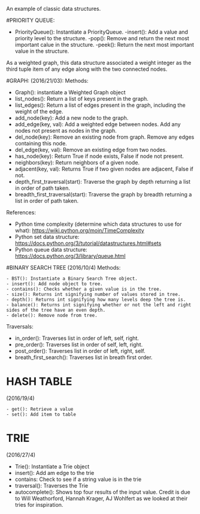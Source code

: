 An example of classic data structures.

#PRIORITY QUEUE:
- PriorityQueue(): Instantiate a PriorityQueue.
-insert(): Add a value and priority level to the structure.
-pop(): Remove and return the next most important calue in the structure.
-peek(): Return the next most important value in the structure.

As a weighted graph, this data structure associated a weight integer as the third tuple item of any
edge along with the two connected nodes.

#GRAPH:
(2016/21/03):
  Methods:
  - Graph():  instantiate a Weighted Graph object
  - list_nodes():  Return a list of keys present in the graph.
  - list_edges():  Return a list of edges present in the graph, including the weight of the edge.
  - add_node(key):  Add a new node to the graph.
  - add_edge(key, val):  Add a weighted edge between nodes.  Add any nodes not present as nodes in the graph.
  - del_node(key):  Remove an existing node from graph.  Remove any edges containing this node.
  - del_edge(key, val):  Remove an existing edge from two nodes.
  - has_node(key):  Return True if node exists, False if node not present.
  - neighbors(key):  Return neighbors of a given node.
  - adjacent(key, val):  Returns True if two given nodes are adjacent, False if not.
  - depth_first_traversal(start):  Traverse the graph by depth returning a list in order of path taken.
  - breadth_first_traversal(start):  Traverse the graph by breadth returning a list in order of path taken.

References:
  - Python time complexity (determine which data structures to use for what):  https://wiki.python.org/moin/TimeComplexity
  - Python set data structure:  https://docs.python.org/3/tutorial/datastructures.html#sets
  - Python queue data structure:  https://docs.python.org/3/library/queue.html


#BINARY SEARCH TREE
  (2016/10/4)
  Methods:

    - BST(): Instantiate a Binary Search Tree object.
    - insert(): Add node object to tree.
    - contains(): Checks whether a given value is in the tree.
    - size(): Returns int signifying number of values stored in tree.
    - depth(): Returns int signifying how many levels deep the tree is.
    - balance(): Returns int signifying whether or not the left and right sides of the tree have an even depth.
    - delete(): Remove node from tree.


  Traversals:

  - in_order(): Traverses list in order of left, self, right.
  - pre_order(): Traverses list in order of self, left, right.
  - post_order(): Traverses list in order of left, right, self.
  - breath_first_search(): Traverses list in breath first order.

# HASH TABLE
  (2016/19/4)

    - get(): Retrieve a value
    - set(): Add item to table

# TRIE
(2016/27/4)

- Trie(): Instantiate a Trie object
- insert(): Add am edge to the trie
- contains: Check to see if a string value is in the trie
- traversal(): Traverses the Trie
- autocomplete(): Shows top four results of the input value.
Credit is due to Will Weathorford, Hannah Krager, AJ Wohlfert as we looked at their tries for inspiration.
